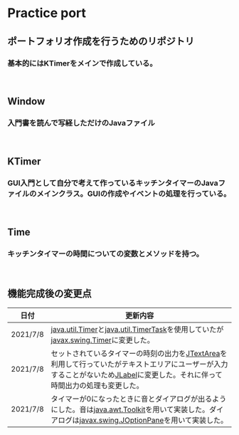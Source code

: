 # Practice port
## ポートフォリオ作成を行うためのリポジトリ
### 基本的にはKTimerをメインで作成している。
<br>

## Window
### 入門書を読んで写経しただけのJavaファイル
<br>

## KTimer
### GUI入門として自分で考えて作っているキッチンタイマーのJavaファイルのメインクラス。GUIの作成やイベントの処理を行っている。
<br>

## Time
### キッチンタイマーの時間についての変数とメソッドを持つ。
<br>

## 機能完成後の変更点

|日付|更新内容|
|----|-------|
|2021/7/8|[java.util.Timer](https://docs.oracle.com/javase/jp/8/docs/api/java/util/Timer.html)と[java.util.TimerTask](https://docs.oracle.com/javase/jp/8/docs/api/java/util/TimerTask.html)を使用していたが[javax.swing.Timer](https://docs.oracle.com/javase/jp/8/docs/api/javax/swing/Timer.html)に変更した。|
|2021/7/8|セットされているタイマーの時刻の出力を[JTextArea](https://docs.oracle.com/javase/jp/8/docs/api/javax/swing/JTextArea.html)を利用して行っていたがテキストエリアにユーザーが入力することがないため[JLabel](https://docs.oracle.com/javase/jp/8/docs/api/javax/swing/JLabel.html)に変更した。それに伴って時間出力の処理も変更した。|
|2021/7/8|タイマーが0になったときに音とダイアログが出るようにした。音は[java.awt.Toolkit](https://docs.oracle.com/javase/jp/8/docs/api/java/awt/Toolkit.html)を用いて実装した。ダイアログは[javax.swing.JOptionPane](https://docs.oracle.com/javase/jp/8/docs/api/javax/swing/JOptionPane.html)を用いて実装した。|

